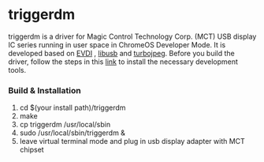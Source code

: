 # triggerdm
triggerdm is a driver for Magic Control Technology Corp. (MCT) USB display IC series running in user space in ChromeOS Developer Mode. It is developed based on [EVDI](https://github.com/DisplayLink/evdi) , [libusb](https://libusb.info/) and [turbojpeg](https://github.com/libjpeg-turbo/libjpeg-turbo). Before you build the driver, follow the steps in this [link](https://solarianprogrammer.com/2017/09/13/chrome-os-native-development/) to install the necessary development tools. 

### Build & Installation
1. cd $(your install path)/triggerdm
2. make
3. cp triggerdm /usr/local/sbin
4. sudo /usr/local/sbin/triggerdm &
5. leave virtual terminal mode and plug in usb display adapter with MCT chipset

